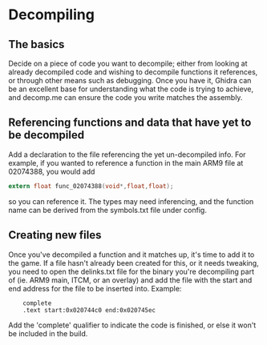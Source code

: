 # Decompiling
## The basics
Decide on a piece of code you want to decompile; either from looking at already decompiled code and wishing to decompile functions it references, or through other means such as debugging. Once you have it, Ghidra can be an excellent base for understanding what the code is trying to achieve, and decomp.me can ensure the code you write matches the assembly.

## Referencing functions and data that have yet to be decompiled
Add a declaration to the file referencing the yet un-decompiled info. For example, if you wanted to reference a function in the main ARM9 file at 02074388, you would add
```C
extern float func_02074388(void*,float,float);
```
so you can reference it. The types may need inferencing, and the function name can be derived from the symbols.txt file under config.

## Creating new files
Once you've decompiled a function and it matches up, it's time to add it to the game. If a file hasn't already been created for this, or it needs tweaking, you need to open the delinks.txt file for the binary you're decompiling part of (ie. ARM9 main, ITCM, or an overlay) and add the file with the start and end address for the file to be inserted into. Example:
```src/BasicAttackCalculation.cpp:
    complete
    .text start:0x020744c0 end:0x020745ec
```
Add the 'complete' qualifier to indicate the code is finished, or else it won't be included in the build.

